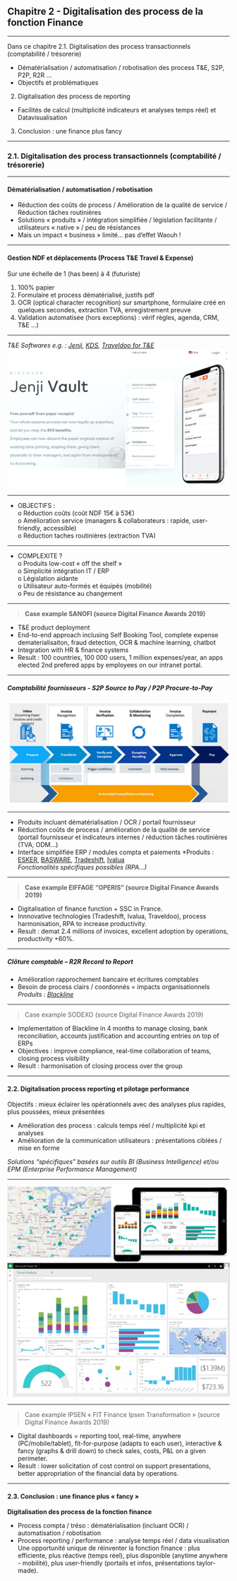 ## Chapitre 2 - Digitalisation des process de la fonction Finance

----

Dans ce chapitre
2.1.	Digitalisation des process transactionnels (comptabilité / trésorerie)
  - Dématérialisation / automatisation / robotisation des process T&E, S2P, P2P, R2R …
  - Objectifs et problématiques
2. Digitalisation des process de reporting
  - Facilités de calcul (multiplicité indicateurs et analyses temps réel) et Datavisualisation 
3. Conclusion : une finance plus fancy    

----

### 2.1. Digitalisation des process transactionnels (comptabilité / trésorerie)   

----

#### Dématérialisation / automatisation / robotisation 
-	Réduction des coûts de process / Amélioration de la qualité de service / Réduction tâches routinières    
-	Solutions « produits » / intégration simplifiée / législation facilitante / utilisateurs « native » / peu de résistances      
-	Mais un impact « business » limité… pas d’effet Waouh !

----

#### Gestion NDF et déplacements (Process T&E Travel & Expense)

Sur une échelle de 1 (has been) à 4 (futuriste)
1. 100% papier
2. Formulaire et process dématérialisé, justifs pdf
3. OCR (optical character recognition) sur smartphone, formulaire créé en quelques secondes, extraction TVA, enregistrement preuve
4. Validation automatisée (hors exceptions) : vérif règles, agenda, CRM, T&E ...)

----

*T&E Softwares e.g. : [Jenji](https://jenji.io/en), [KDS](https://www.kds.fr/), [Traveldoo for T&E](https://www.traveldoo.com/)*
<img src="images/Jenji.png" style="background:none; border:none; box-shadow:none;"/>

----

-	OBJECTIFS :     
o	Réduction coûts (coût NDF 15€ à 53€)    
o	Amélioration service (managers & collaborateurs : rapide, user-friendly, accessible)    
o	Réduction taches routinières (extraction TVA)    
----
-	COMPLEXITE ?    
o	Produits low-cost « off the shelf »   
o	Simplicité intégration IT / ERP    
o	Législation aidante    
o	Utilisateur auto-formés et équipés (mobilité)   
o	Peu de résistance au changement       

----

> **Case example SANOFI (source Digital Finance Awards 2019)**   

- T&E product deployment
- End-to-end approach inclusing Self Booking Tool, complete expense dematerialisaiton, fraud detection, OCR & machine learning, chatbot 
- Integration with HR & finance systems  
- Result : 100 countries, 100 000 users, 1 million expenses/year, an apps elected 2nd prefered apps by employees on our intranet portal.

----

##### Comptabilité fournisseurs - S2P Source to Pay / P2P Procure-to-Pay     

<img src="images/p2p1.jpg" style="background:none; border:none; box-shadow:none;"/>

----

- Produits incluant dématérialisation / OCR / portail fournisseur
- Réduction coûts de process / amélioration de la qualité de service (portail fournisseur et indicateurs internes / réduction tâches routinières (TVA, ODM…)    
- Interface simplifiée ERP / modules compta et paiements
*Produits : [ESKER](https://www.esker.co.uk/), [BASWARE](https://www.basware.com/en-gb), [Tradeshift](https://tradeshift.com/), [Ivalua](https://fr.ivalua.com/)    
*Fonctionalités spécifiques possibles (RPA...)*

----

> **Case example EIFFAGE “OPERIS” (source Digital Finance Awards 2019)**   

- Digitalisation of finance function + SSC in France. 
- Innnovative technologies (Tradeshift, Ivalua, Traveldoo), process harmonisation, RPA to increase productivity. 
- Result : demat 2.4 millions of invoices, excellent adoption by operations, productivity +60%.

----

##### Clôture comptable – R2R Record to Report    

- Amélioration rapprochement bancaire et écritures comptables
- Besoin de process clairs / coordonnés = impacts organisationnels
*Produits : [Blackline](https://www.blackline.com/)*

----

> Case example SODEXO (source Digital Finance Awards 2019)   

- Implementation of Blackline in 4 months to manage closing, bank reconciliation, accounts justification and accounting entries on top of ERPs
- Objectives : improve compliance, real-time collaboration of teams, closing process visibility
- Result : harmonisation of closing process over the group

----
#### 2.2. Digitalisation process reporting et pilotage performance

Objectifs : mieux éclairer les opérationnels avec des analyses plus rapides, plus poussées, mieux présentées
-	Amélioration des process : calculs temps réel / multiplicité kpi et analyses
-	Amélioration de la communication utilisateurs : présentations ciblées / mise en forme

*Solutions “spécifiques” basées sur outils BI (Business Intelligence) et/ou EPM (Enterprise Performance Management)* 


----

<img src="images/bi2.jpg" style="background:none; border:none; box-shadow:none;"/>

----

> Case example IPSEN « FIT Finance Ipsen Transformation » (source Digital Finance Awards 2019)

- Digital dashboards = reporting tool, real-time, anywhere (PC/mobile/tablet), fit-for-purpose (adapts to each user), interactive & fancy (graphs & drill down) to check sales, costs, P&L on a given perimeter.
- Result : lower solicitation of cost control on support presentations, better appropriation of the financial data by operations.

----

#### 2.3. Conclusion : une finance plus « fancy »    

**Digitalisation des process de la fonction finance** 
- Process compta / tréso : dématérialisation (incluant OCR) / automatisation / robotisation
- Process reporting / performance : analyse temps réel / data visualisation
Une opportunité unique de réinventer la fonction finance : plus efficiente, plus réactive (temps réel), plus disponible (anytime anywhere - mobilité), plus user-friendly (portails et infos, présentations taylor-made).
